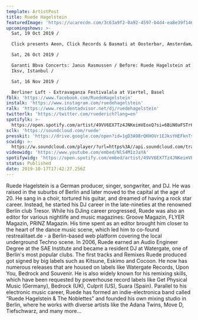 ```yaml
---
template: ArtistPost
title: Ruede Hagelstein
featuredImage: 'https://ucarecdn.com/3c63a9f2-0a92-4597-b4d4-ea8e39f1466f/'
upcomingshows: >-
  Sat, 19 Oct 2019 /

  Click presents Aeon, Click Records & Basmati at Oosterbar, Amsterdam/

  Sat, 26 Oct 2019 /

  Garanti Bbva Concerts: Janus Rasmussen / Before: Ruede Hagelstein at Salon
  Iksv, Istanbul /

  Sat, 16 Nov 2019 /

  Berliner Luft - Extravaganza Festivalala at Viertel, Basel
fblk: 'https://www.facebook.com/RuedeHagelstein'
instalk: 'https://www.instagram.com/ruedehagelstein'
ralk: 'https://www.residentadvisor.net/dj/ruedehagelstein'
twitterlk: 'https://twitter.com/ruederich?lang=en'
spotifylk: >-
  https://open.spotify.com/artist/49VV6EX7Tz4JNKeimVEoxQ?si=6BiN0aFSTr6oKQCWysbc0A
sclk: 'https://soundcloud.com/ruede'
presskit: 'https://drive.google.com/open?id=1gD3A98rQKHOVr1EJksYHEFknTspZHCkE'
scwidg: >-
  https://w.soundcloud.com/player/?url=https%3A//api.soundcloud.com/tracks/696762721&color=%23ff5500&auto_play=false&hide_related=false&show_comments=true&show_user=true&show_reposts=false&show_teaser=true&visual=true
videowidg: 'https://www.youtube.com/embed/NlS4M1zJaYA'
spotifywidg: 'https://open.spotify.com/embed/artist/49VV6EX7Tz4JNKeimVEoxQ'
status: Published
date: 2019-10-17T17:42:27.256Z
---
```



Ruede Hagelstein is a German producer, singer, songwriter, and DJ. He was raised in the suburbs of Berlin and later moved to the capital at the age of 20. He sang in a choir, tortured his guitar, and dreamed of having a rock star career. Instead, he started his DJ career in the late-nineties at the renowned Berlin club Tresor. While his DJing career progressed, Ruede was also an editor for various nightlife and music magazines: Groove Magazin, FLYER Magazin, PRINZ Magazin. His time spent as an editor brought him closer to the heart of the dance music scene, which led him to co-found restrealitaet.de - a Berlin-based web platform covering the local underground Techno scene. In 2006, Ruede earned an Audio Engineer Degree at the SAE Institute and became a resident DJ at Watergate, one of Berlin's most popular clubs. The first tracks and Remixes Ruede produced got signed by big labels such as Kitsune, Eskimo and Cocoon. He now has numerous releases that are housed on labels like Watergate Records, Upon You, Bedrock and Souvenir. He is also widely known for his remixing skills, which have been requested by powerhouse record labels like Get Physical Music (Germany), Bedrock (UK), Culprit (US), Suara (Spain). Parallel to his electronic music career, Ruede has formed an indie-electronica band called “Ruede Hagelstein & The Noblettes” and founded his own mixing studio in Berlin, where he works with diverse artists like the Adana Twins, Move D, Tiefschwarz, and many more...
